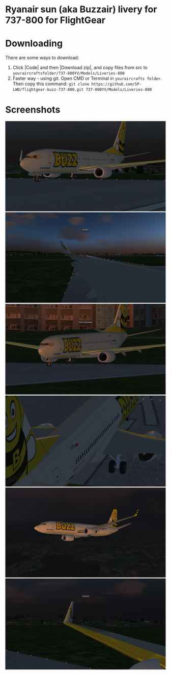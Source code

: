 # Ryanair sun (aka Buzzair) livery for 737-800 for FlightGear

# Downloading
There are some ways to download:
1. Click |Code| and then |Download zip|, and copy files from src to `youraircraftsfolder/737-800YV/Models/Liveries-800`
2. Faster way - using git. Open CMD or Terminal in `youraircrafts folder`. Then copy this command: 
`git clone https://github.com/SP-LWD/flightgear-buzz-737-800.git 737-800YV/Models/Liveries-800`
  
# Screenshots
![Screenshot1](https://github.com/SP-LWD/flightgear-buzz-737-800/blob/main/Zrzut%20ekranu%202022-02-09%20112008.png)
![Screenshot2](https://github.com/SP-LWD/flightgear-buzz-737-800/blob/main/Zrzut%20ekranu%202022-02-09%20112030.png)
![Screenshot3](https://github.com/SP-LWD/flightgear-buzz-737-800/blob/main/Zrzut%20ekranu%202022-02-09%20112126.png)
![Screenshot4](https://github.com/SP-LWD/flightgear-buzz-737-800/blob/main/Zrzut%20ekranu%202022-02-09%20114228.png)
![Screenshot5](https://github.com/SP-LWD/flightgear-buzz-737-800/blob/main/Zrzut%20ekranu%202022-02-09%20114505.png)
![Screenshot5](https://github.com/SP-LWD/flightgear-buzz-737-800/blob/main/Zrzut%20ekranu%202022-02-09%20114338.png)
